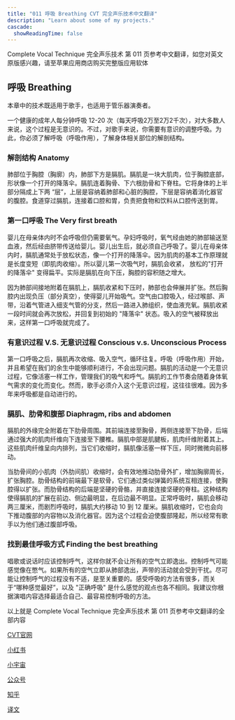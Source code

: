 ```yaml
---
title: "011 呼吸 Breathing CVT 完全声乐技术中文翻译"
description: "Learn about some of my projects."
cascade:
  showReadingTime: false
---
```

Complete Vocal Technique 完全声乐技术 第 011 页参考中文翻译，如您对英文原版感兴趣，请至苹果应用商店购买完整版应用软体

## 呼吸 Breathing

本章中的技术既适用于歌手，也适用于管乐器演奏者。

一个健康的成年人每分钟呼吸 12-20 次（每天呼吸2万至2万2千次），对大多数人来说，这个过程是无意识的。不过，对歌手来说，你需要有意识的调整呼吸。为此，你必须了解呼吸（呼吸作用），了解身体相关部位的解剖结构。

### 解剖结构 Anatomy

肺部位于胸腔（胸廓）内，肺部下方是膈肌。膈肌是一块大肌肉，位于胸腔底部，形状像一个打开的降落伞。膈肌连着胸骨、下六根肋骨和下脊柱。它将身体的上半部分隔成上下两 “层”，上层是容纳着肺部和心脏的胸腔，下层是容纳着消化器官的腹腔。食道穿过膈肌，连接着口腔和胃，负责把食物和饮料从口腔传送到胃。

### 第一口呼吸 The Very first breath

婴儿在母亲体内时不会呼吸但仍需要氧气。孕妇呼吸时，氧气经由她的肺部输送至血液，然后经由脐带传送给婴儿。婴儿出生后，就必须自己呼吸了。婴儿在母亲体内时，膈肌通常处于放松状态，像一个打开的降落伞。因为肌肉的基本工作原理就是长度变短（即肌肉收缩）。所以婴儿第一次吸气时，膈肌会收紧， 放松的"打开的降落伞" 变得扁平。实际是膈肌在向下压，胸腔的容积随之增大。

因为肺部间接地附着在膈肌上，膈肌收紧和下压时，肺部也会伸展并扩张。然后胸腔内出现负压（部分真空），使得婴儿开始吸气。空气由口腔吸入，经过喉部、声带，沿着气管进入细支气管的分支，然后一路进入肺组织，使血液充氧。膈肌收紧一段时间就会再次放松，并回复到初始的 "降落伞" 状态。吸入的空气被释放出来，这样第一口呼吸就完成了。

### 有意识过程 V.S. 无意识过程  Conscious v.s. Unconscious Process

第一口呼吸之后，膈肌再次收缩、吸入空气，循环往复。呼吸（呼吸作用）开始，并且希望在我们的余生中能够顺利进行，不会出现问题。膈肌的活动是一个无意识过程，它像活塞一样工作，管理我们的吸气和呼气。膈肌的工作节奏会随着身体氧气需求的变化而变化。然而，歌手必须介入这个无意识过程，这往往很难。因为多年来呼吸都是自动进行的。

### 膈肌、肋骨和腹部 Diaphragm, ribs and abdomen

膈肌的外缘完全附着在下肋骨周围。其前端连接至胸骨，两侧连接至下肋骨，后端通过强大的肌肉纤维向下连接至下腰椎。膈肌中部是肌腱板，肌肉纤维附着其上。这些肌肉纤维呈向内排列，当它们收缩时，膈肌像活塞一样下压，同时微微向前移动。

当肋骨间的小肌肉（外肋间肌）收缩时，会有效地推动肋骨外扩，增加胸廓周长，扩张胸腔。肋骨结构的前端最下是软骨，它们通过类似弹簧的系统互相连接，使胸腔得以扩张。而肋骨结构的后端是坚硬的骨骼，并直接连接坚硬的脊柱。这种结构使得膈肌的扩展在前边、侧边最明显，在后边最不明显。正常呼吸时，膈肌会移动两三厘米，而剧烈呼吸时，膈肌大约移动 10 到 12 厘米。膈肌收缩时，它也会向下推动腹部的内容物以及消化器官。因为这个过程会迫使腹部隆起，所以经常有歌手以为他们通过腹部呼吸。

### 找到最佳呼吸方式 Finding the best breathing

唱歌或说话时应该控制呼气，这样你就不会让所有的空气立即逸出。控制呼气可能感觉像在憋气。如果所有的空气立即从肺部逸出，声带的活动就会受到干扰。尽可能让控制呼气的过程没有不适，是至关重要的。感受呼吸的方法有很多，而关于“哪种感觉最好”，以及 "正确呼吸" 是什么感觉的观点也各不相同。我建议你根据演唱内容选择最适合自己、最容易控制呼吸的方法。

以上就是 Complete Vocal Technique 完全声乐技术 第 011 页参考中文翻译的全部内容

[CVT官网](https://completevocalinstitute.com/complete-vocal-technique/)

[小红书](https://www.xiaohongshu.com/user/profile/627ff979000000002102aa68?xhsshare=CopyLink&appuid=627ff979000000002102aa68&apptime=1728791961)

[小宇宙](https://www.xiaoyuzhoufm.com/podcast/66be28dadb5e6d6bf99adc25)

[公众号](https://mp.weixin.qq.com/mp/appmsgalbum?action=getalbum&__biz=MzAxMjI3NzAxMg==&scene=1&album_id=3446246369961312256&count=3#wechat_redirect)



[知乎](https://www.zhihu.com/column/c_1825613276039491584)

[译文](https://euphia.github.io/zh-cn/posts/)